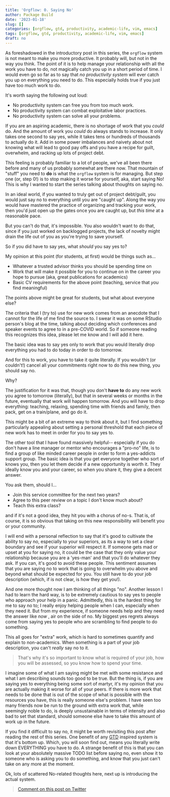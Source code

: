 ```yaml
---
title: 'Orgflow: 0. Saying No'
author: Package Build
date: '2023-01-18'
slug: []
categories: [orgflow, gtd, productivity, academic-life, vim, emacs]
tags: [orgflow, gtd, productivity, academic-life, vim, emacs]
draft: no
---
```


As foreshadowed in the introductory post in this series, the `orgflow` system is not meant to make you more productive.
It probably will, but not in the way you think. 
The point of it is to help manage your relationship with all the work you have to do, not magically catch you up in a short period of time. 
I would even go so far as to say that *no productivity system* will ever catch you up on everything you need to do.
This especially holds true if you just have too much work to do.

It's worth saying the following out loud:

* No productivity system can free you from too much work.
* No productivity system can combat exploitative labor practices.
* No productivity system can solve all your problems. 

If you are an aspiring academic, there is no shortage of work that you _could_ do. 
And the amount of work you _could_ do always stands to increase.
It only takes one second to say yes, while it takes tens or hundreds of thousands to actually do it.
Add in some power imbalances and naivety about not knowing what will lead to good pay offs and you have a recipe for guilt, overwhelm, and racking up lots of project debt. 

This feeling is probably familiar to a lot of people, we've all been there before and many of us probably somewhat are there now. 
That mountain of "stuff" you need to **do** is what the `orgflow` system is for managing. 
But step one (or, step 0!) is to stop making it worse for yourself, aka, start saying No!
This is why I wanted to start the series talking about thoughts on saying no.

In an ideal world, if you wanted to truly get out of project debt/guilt, you would just say no to everything until you are "caught up".
Along the way you would have mastered the practice of organizing and tracking your work, then you'd just open up the gates once you are caught up, but _this time_ at a reasonable pace.

But you can't do that, it's impossible.
You also wouldn't want to do that, since if you just worked on backlogged projects, the lack of novelty might drain the life out of you as you're trying to save yourself. 

So if you did have to say yes, what _should_ you say yes to?

My opinion at this point (for students, at first) would be things such as...

* Whatever a trusted advisor thinks you should be spending time on
* Work that will make it possible for you to continue on in the career you hope to pursue (aka, great publications for academics)
* Basic CV requirements for the above point  (teaching, service that _you_ find meaningful)

The points above might be great for students, but what about everyone else?

The criteria that I (try to) use for new work comes from an anecdote that I cannot for the life of me find the source to.
I swear it was on some RStudio person's blog at the time, talking about deciding which conferences and speaker events to agree to in a pre-COVID world. 
So if someone reading this recognizes this idea, please let me know and I will add it here.

The basic idea was to say yes only to work that you would literally drop everything you had to do today in order to do tomorrow. 

And for this to work, you have to take it quite literally.
If you wouldn't (or couldn't!) cancel all your commitments right now to do this new thing, you should say no. 

Why?

The justification for it was that, though you don't **have to** do any new work you agree to tomorrow (literally), but that in several weeks or months in the future, eventually that work will happen tomorrow. 
And you will have to drop everything: teaching, relaxing, spending time with friends and family, then pack, get on a train/plane, and go do it. 

This might be a bit of an extreme way to think about it, but I find something particularly appealing about setting a personal threshold that each piece of new work has to meet in order for you to say yes to. 

The other tool that I have found massively helpful-- especially if you do don't have a line manager or mentor who encourages a "pro-no" life, is to find a group of like minded career people in order to form a yes-addicts support group.
The basic idea is that you get everyone together who sort of knows you, then you let them decide if a new opportunity is worth it.
They ideally know you and your career, so when you share it, they give a decent answer.

You ask them, should I...

* Join this service committee for the next two years?
* Agree to this peer review on a topic I don't know much about?
* Teach this extra class? 

and if it's not a good idea, they hit you with a chorus of no-s.
That is, of course, it is so obvious that taking on this new responsibility will benefit you or your community. 

I will end with a personal reflection to say that it's good to cultivate the ability to say no, especially to your superiors, as its a way to set a clear boundary and see if your superior will respect it.
If someone gets mad or upset at you for saying no, it could be the case that they only value your relationship because you are a 'yes-man' and that you'll do whatever they ask.
If you can, it's good to avoid these people.
This sentiment assumes that you are saying no to work that is going to overwhelm you above and beyond what should be expected for you.
You still have to do your job description (which, if is not clear, is how they get you!).

And one more thought now I am thinking of all things "no".
Another  lesson I had to learn the hard way, is to be extremely cautious to say yes to people who approach your help in a panic.
Admittedly, this is the hardest thing for me to say no to; I really enjoy helping people when I can, especially when they need it.
But from my experience, if someone needs help and they need the answer like _now_ , air on the side of no.
My biggest yes regrets always come from saying yes to people who are scrambling to find people to do something.

This all goes for "extra" work, which is hard to sometimes quantify and explain to non-academics.
When something is a part of your job description, you can't _really_ say no to it. 

> That's why it's so important to know what is required of your job, how you will be assessed, so you know how to spend your time.

I imagine some of what I am saying might be met with some resistance and what I am describing sounds too good to be true.
But the thing is, if you are saying yes to everything being some sort of martyr, it's my opinion that you are actually making it worse for all of your peers.
If there is more work that needs to be done that is out of the scope of what is possible with the resources you have, this is really someone else's problem.
I have seen too many friends now be run to the ground with extra work that, while seemingly noble to do, is deeply unsustainable in terms of intensity and also bad to set that standard, should someone else have to take this amount of work up in the future. 

If you find it difficult to say no, it might be worth revisiting this post after reading the rest of this series.
One benefit of any [GTD](https://gettingthingsdone.com/what-is-gtd/) inspired system is that it's bottom up.
Which, you will soon find out, means you literally write down EVERYTHING you have to do.
A strange benefit of this is that you can look at your absolutely massive TODO list before saying no, even show it to someone who is asking you to do something, and know that you just can't take on any more at the moment.

Ok, lots of scattered No-related thoughts here, next up is introducing the actual system. 

> [Comment on this post on Twitter]() 